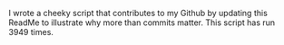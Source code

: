 I wrote a cheeky script that contributes to my Github by updating this ReadMe to illustrate why more than commits matter. This script has run 3949 times.
